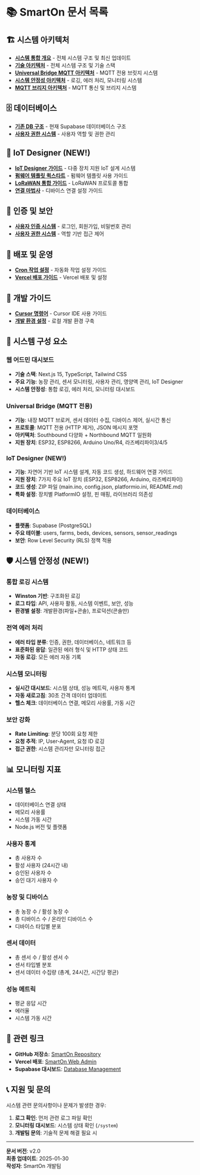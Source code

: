 # 📚 SmartOn 문서 목록

## 🏗️ 시스템 아키텍처
- [**시스템 통합 개요**](./SYSTEM_INTEGRATION_OVERVIEW.md) - 전체 시스템 구조 및 최신 업데이트
- [**기술 아키텍처**](./TECHNICAL_ARCHITECTURE.md) - 전체 시스템 구조 및 기술 스택
- [**Universal Bridge MQTT 아키텍처**](./UNIVERSAL_BRIDGE_MQTT_ARCHITECTURE.md) - MQTT 전용 브릿지 시스템
- [**시스템 안정성 아키텍처**](./SYSTEM_STABILITY_ARCHITECTURE.md) - 로깅, 에러 처리, 모니터링 시스템
- [**MQTT 브리지 아키텍처**](./MQTT_BRIDGE_ARCHITECTURE.md) - MQTT 통신 및 브리지 시스템

## 🗄️ 데이터베이스
- [**기존 DB 구조**](./EXISTING_DB_STRUCTURE.md) - 현재 Supabase 데이터베이스 구조
- [**사용자 권한 시스템**](./USER_PERMISSION_SYSTEM.md) - 사용자 역할 및 권한 관리

## 🔧 IoT Designer (NEW!)
- [**IoT Designer 가이드**](./13_IOT_DESIGNER.md) - 다중 장치 지원 IoT 설계 시스템
- [**펌웨어 템플릿 퀵스타트**](./14_FIRMWARE_TEMPLATES_QUICKSTART.md) - 펌웨어 템플릿 사용 가이드
- [**LoRaWAN 통합 가이드**](./15_LORAWAN_INTEGRATION_GUIDE.md) - LoRaWAN 프로토콜 통합
- [**연결 마법사**](./15_CONNECTION_WIZARD.md) - 디바이스 연결 설정 가이드

## 🔐 인증 및 보안
- [**사용자 인증 시스템**](./USER_AUTH_SYSTEM.md) - 로그인, 회원가입, 비밀번호 관리
- [**사용자 권한 시스템**](./USER_PERMISSION_SYSTEM.md) - 역할 기반 접근 제어

## 🚀 배포 및 운영
- [**Cron 작업 설정**](./CRON_SETUP.md) - 자동화 작업 설정 가이드
- [**Vercel 배포 가이드**](./VERCEL_DEPLOYMENT.md) - Vercel 배포 및 설정

## 📱 개발 가이드
- [**Cursor 명령어**](./CURSOR_COMMANDS.md) - Cursor IDE 사용 가이드
- [**개발 환경 설정**](./DEVELOPMENT_SETUP.md) - 로컬 개발 환경 구축

## 🔧 시스템 구성 요소

### 웹 어드민 대시보드
- **기술 스택**: Next.js 15, TypeScript, Tailwind CSS
- **주요 기능**: 농장 관리, 센서 모니터링, 사용자 관리, 영양액 관리, IoT Designer
- **시스템 안정성**: 통합 로깅, 에러 처리, 모니터링 대시보드

### Universal Bridge (MQTT 전용)
- **기능**: 내장 MQTT 브로커, 센서 데이터 수집, 디바이스 제어, 실시간 통신
- **프로토콜**: MQTT 전용 (HTTP 제거), JSON 메시지 포맷
- **아키텍처**: Southbound 다양화 + Northbound MQTT 일원화
- **지원 장치**: ESP32, ESP8266, Arduino Uno/R4, 라즈베리파이3/4/5

### IoT Designer (NEW!)
- **기능**: 자연어 기반 IoT 시스템 설계, 자동 코드 생성, 하드웨어 연결 가이드
- **지원 장치**: 7가지 주요 IoT 장치 (ESP32, ESP8266, Arduino, 라즈베리파이)
- **코드 생성**: ZIP 파일 (main.ino, config.json, platformio.ini, README.md)
- **특화 설정**: 장치별 PlatformIO 설정, 핀 매핑, 라이브러리 의존성

### 데이터베이스
- **플랫폼**: Supabase (PostgreSQL)
- **주요 테이블**: users, farms, beds, devices, sensors, sensor_readings
- **보안**: Row Level Security (RLS) 정책 적용

## 🛡️ 시스템 안정성 (NEW!)

### 통합 로깅 시스템
- **Winston 기반**: 구조화된 로깅
- **로그 타입**: API, 사용자 활동, 시스템 이벤트, 보안, 성능
- **환경별 설정**: 개발환경(파일+콘솔), 프로덕션(콘솔만)

### 전역 에러 처리
- **에러 타입 분류**: 인증, 권한, 데이터베이스, 네트워크 등
- **표준화된 응답**: 일관된 에러 형식 및 HTTP 상태 코드
- **자동 로깅**: 모든 에러 자동 기록

### 시스템 모니터링
- **실시간 대시보드**: 시스템 상태, 성능 메트릭, 사용자 통계
- **자동 새로고침**: 30초 간격 데이터 업데이트
- **헬스 체크**: 데이터베이스 연결, 메모리 사용률, 가동 시간

### 보안 강화
- **Rate Limiting**: 분당 100회 요청 제한
- **요청 추적**: IP, User-Agent, 요청 ID 로깅
- **접근 권한**: 시스템 관리자만 모니터링 접근

## 📊 모니터링 지표

### 시스템 헬스
- 데이터베이스 연결 상태
- 메모리 사용률
- 시스템 가동 시간
- Node.js 버전 및 플랫폼

### 사용자 통계
- 총 사용자 수
- 활성 사용자 (24시간 내)
- 승인된 사용자 수
- 승인 대기 사용자 수

### 농장 및 디바이스
- 총 농장 수 / 활성 농장 수
- 총 디바이스 수 / 온라인 디바이스 수
- 디바이스 타입별 분포

### 센서 데이터
- 총 센서 수 / 활성 센서 수
- 센서 타입별 분포
- 센서 데이터 수집량 (총계, 24시간, 시간당 평균)

### 성능 메트릭
- 평균 응답 시간
- 에러율
- 시스템 가동 시간

## 🔗 관련 링크

- **GitHub 저장소**: [SmartOn Repository](https://github.com/velomano/smart_on)
- **Vercel 배포**: [SmartOn Web Admin](https://web-admin-smart-on.vercel.app)
- **Supabase 대시보드**: [Database Management](https://supabase.com/dashboard)

## 📞 지원 및 문의

시스템 관련 문의사항이나 문제가 발생한 경우:

1. **로그 확인**: 먼저 관련 로그 파일 확인
2. **모니터링 대시보드**: 시스템 상태 확인 (`/system`)
3. **개발팀 문의**: 기술적 문제 해결 필요 시

---

**문서 버전**: v2.0  
**최종 업데이트**: 2025-01-30  
**작성자**: SmartOn 개발팀
